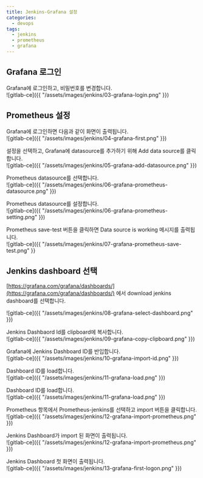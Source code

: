 ```yaml
---
title: Jenkins-Grafana 설정
categories:
  - devops 
tags:
  - jenkins
  - prometheus
  - grafana
---
```


## Grafana 로그인
Grafana에 로그인하고, 비밀번호를 변경합니다.  
![gitlab-ce]({{ "/assets/images/jenkins/03-grafana-login.png" }})

## Prometheus 설정
Grafana에 로그인하면 다음과 같이 화면이 출력됩니다.  
![gitlab-ce]({{ "/assets/images/jenkins/04-grafana-first.png" }})

설정을 선택하고, Grafana에 datasource를 추가하기 위해 Add data source를 클릭합니다.  
![gitlab-ce]({{ "/assets/images/jenkins/05-grafana-add-datasource.png" }})

Prometheus datasource를 선택합니다.  
![gitlab-ce]({{ "/assets/images/jenkins/06-grafana-prometheus-datasource.png" }})

Prometheus datasource를 설정합니다.  
![gitlab-ce]({{ "/assets/images/jenkins/06-grafana-prometheus-setting.png" }})

Prometheus save-test 버튼을 클릭하면 Data source is working 메시지를 출력됩니다.  
![gitlab-ce]({{ "/assets/images/jenkins/07-grafana-prometheus-save-test.png" }}

## Jenkins dashboard 선택

[https://grafana.com/grafana/dashboards/](https://grafana.com/grafana/dashboards/) 에서 download jenkins dashboard를 선택합니다.    

![gitlab-ce]({{ "/assets/images/jenkins/08-grafana-select-dashboard.png" }})

Jenkins Dashbaord Id를 clipboard에 복사합니다.  
![gitlab-ce]({{ "/assets/images/jenkins/09-grafana-copy-clipboard.png" }})

Grafana에 Jenkins Dashboard ID를 반입합니다.  
![gitlab-ce]({{ "/assets/images/jenkins/10-grafana-import-id.png" }})

Dashboard ID를 load합니다.  
![gitlab-ce]({{ "/assets/images/jenkins/11-grafana-load.png" }})

Dashboard ID를 load합니다.  
![gitlab-ce]({{ "/assets/images/jenkins/11-grafana-load.png" }})

Prometheus 항목에서 Prometheus-jenkins를 선택하고 import 버튼을 클릭합니다.  
![gitlab-ce]({{ "/assets/images/jenkins/12-grafana-import-prometheus.png" }})

Jenkins Dashboard가 import 된 화면이 출력됩니다.  
![gitlab-ce]({{ "/assets/images/jenkins/12-grafana-import-prometheus.png" }})

Jenkins Dashboard 첫 화면이 출력됩니다.  
![gitlab-ce]({{ "/assets/images/jenkins/13-grafana-first-logon.png" }})